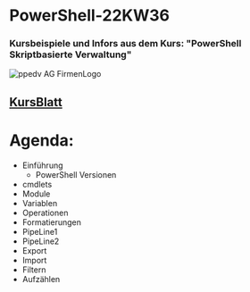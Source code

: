 ﻿# PowerShell-22KW36
### Kursbeispiele und Infors aus dem Kurs: "PowerShell Skriptbasierte Verwaltung"

![ppedv AG FirmenLogo](https://ppedv.de/microsoftexperte/Images/ppedvStartbild.png)

## [KursBlatt](https://ppedv.de/schulung/kurse/PowershellAdministrationWindowslWMIActiveDirectoryIIS7cmdletspipelinesPs1Skripte.aspx)

# Agenda:
- Einführung
    - PowerShell Versionen
- cmdlets
- Module
- Variablen
- Operationen
- Formatierungen
- PipeLine1
- PipeLine2
- Export 
- Import
- Filtern
- Aufzählen